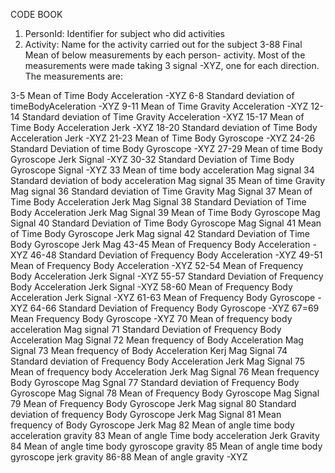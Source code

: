 CODE BOOK
1. PersonId: 	Identifier for subject who did activities
2. Activity:	Name for the activity carried out for the subject
3-88		Final Mean of below measurements by each person- activity. Most of the measurements were made taking 3 signal -XYZ, one for each direction. The measurements are:

3-5 	Mean of Time Body Acceleration -XYZ
6-8 	Standard deviation of timeBodyAceleration -XYZ
9-11	Mean of Time Gravity Acceleration -XYZ
12-14	Standard deviation of Time Gravity Acceleration -XYZ
15-17	Mean of Time Body Acceleration Jerk -XYZ
18-20 	Standard deviation of Time Body Acceleration Jerk -XYZ
21-23	Mean of Time Body Gyroscope -XYZ
24-26 	Standard Deviation of time Body Gyroscope -XYZ
27-29	Mean of time Body Gyroscope Jerk Signal -XYZ
30-32	Standard Deviation of Time Body Gyroscope Signal -XYZ
33	Mean of time body acceleration Mag signal
34 	Standard deviation of body acceleration Mag signal
35 	Mean of time Gravity Mag signal
36	Standard deviation of Time Gravity Mag Signal
37	Mean of Time Body Acceleration Jerk Mag Signal
38	Standard Deviation of Time Body Acceleration Jerk Mag Signal
39	Mean of Time Body Gyroscope Mag Signal
40	Standard Deviation of Time Body Gyroscope Mag Signal
41	Mean of Time Body Gyroscope Jerk Mag signal
42	Standard Deviation of Time Body Gyroscope Jerk Mag
43-45	Mean of Frequency Body Acceleration -XYZ
46-48	Standard Deviation of Frequency Body Acceleration -XYZ
49-51	Mean of Frequency Body Acceleration -XYZ
52-54	Mean of Frequency Body Acceleration Jerk Signal -XYZ
55-57	Standard Deviation of Frequency Body Acceleration Jerk Signal -XYZ
58-60	Mean of Frequency Body Acceleration Jerk Signal -XYZ
61-63	Mean of Frequency Body Gyroscope -XYZ
64-66	Standard Deviation of Frequency Body Gyroscope -XYZ
67=69	Mean Frequency Body Gyroscope -XYZ
70	Mean of frequency body acceleration Mag signal
71	Standard Deviation of Frequency Body Acceleration Mag Signal
72	Mean frequency of Body Acceleration Mag Signal
73 	Mean frequency of Body Acceleration Kerj Mag Signal
74	Standard deviation of Frequency Body Acceleration Jerk Mag Signal
75 	Mean of frequency body Acceleration Jerk Mag Signal
76	Mean frequency Body Gyroscope Mag Sgnal
77	Standard deviation of Frequency Body Gyroscope Mag Signal
78	Mean of Frequency Body Gyroscope Mag Signal
79	Mean of Frequency Body Gyroscope Jerk Mag signal
80	Standard deviation of frequency Body Gyroscope Jerk Mag Signal
81	Mean frequency of Body Gyroscope Jerk Mag
82	Mean of angle time body acceleration gravity 
83	Mean of angle Time body acceleration Jerk Gravity
84	Mean of angle time body gyroscope gravity
85	Mean of angle time body gyroscope jerk gravity
86-88	Mean of angle gravity -XYZ
 
